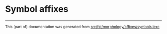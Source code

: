 
# Symbol affixes

* * *

<small>This (part of) documentation was generated from [src/fst/morphology/affixes/symbols.lexc](https://github.com/giellalt/lang-swe/blob/main/src/fst/morphology/affixes/symbols.lexc)</small>
